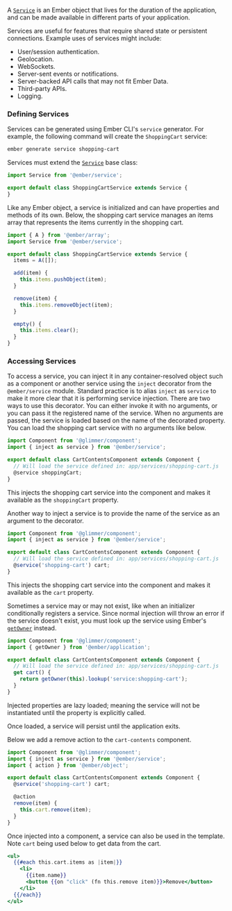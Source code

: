 A [`Service`](https://api.emberjs.com/ember/3.15/classes/Service) is an Ember object that lives for the duration of the application, and can be made available in different parts of your application.

Services are useful for features that require shared state or persistent connections. Example uses of services might
include:

* User/session authentication.
* Geolocation.
* WebSockets.
* Server-sent events or notifications.
* Server-backed API calls that may not fit Ember Data.
* Third-party APIs.
* Logging.

### Defining Services

Services can be generated using Ember CLI's `service` generator.
For example, the following command will create the `ShoppingCart` service:

```bash
ember generate service shopping-cart
```

Services must extend the [`Service`](https://api.emberjs.com/ember/3.15/classes/Service) base class:

```javascript {data-filename=app/services/shopping-cart.js}
import Service from '@ember/service';

export default class ShoppingCartService extends Service {
}
```

Like any Ember object, a service is initialized and can have properties and methods of its own.
Below, the shopping cart service manages an items array that represents the items currently in the shopping cart.

```javascript {data-filename=app/services/shopping-cart.js}
import { A } from '@ember/array';
import Service from '@ember/service';

export default class ShoppingCartService extends Service {
  items = A([]);

  add(item) {
    this.items.pushObject(item);
  }

  remove(item) {
    this.items.removeObject(item);
  }

  empty() {
    this.items.clear();
  }
}
```

### Accessing Services

To access a service,
you can inject it in any container-resolved object such as a component or another service using the `inject` decorator from the `@ember/service` module.
Standard practice is to alias `inject` as `service` to make it more clear that it is performing service injection.
There are two ways to use this decorator.
You can either invoke it with no arguments, or you can pass it the registered name of the service.
When no arguments are passed, the service is loaded based on the name of the decorated property.
You can load the shopping cart service with no arguments like below.

```javascript {data-filename=app/components/cart-contents.js}
import Component from '@glimmer/component';
import { inject as service } from '@ember/service';

export default class CartContentsComponent extends Component {
  // Will load the service defined in: app/services/shopping-cart.js
  @service shoppingCart;
}
```

This injects the shopping cart service into the component and makes it available as the `shoppingCart` property.

Another way to inject a service is to provide the name of the service as an argument to the decorator.

```javascript {data-filename=app/components/cart-contents.js}
import Component from '@glimmer/component';
import { inject as service } from '@ember/service';

export default class CartContentsComponent extends Component {
  // Will load the service defined in: app/services/shopping-cart.js
  @service('shopping-cart') cart;
}
```

This injects the shopping cart service into the component and makes it available as the `cart` property.

Sometimes a service may or may not exist, like when an initializer conditionally registers a service.
Since normal injection will throw an error if the service doesn't exist,
you must look up the service using Ember's [`getOwner`](https://api.emberjs.com/ember/release/classes/@ember%2Fapplication/methods/getOwner?anchor=getOwner) instead.

```javascript {data-filename=app/components/cart-contents.js}
import Component from '@glimmer/component';
import { getOwner } from '@ember/application';

export default class CartContentsComponent extends Component {
  // Will load the service defined in: app/services/shopping-cart.js
  get cart() {
    return getOwner(this).lookup('service:shopping-cart');
  }
}
```

Injected properties are lazy loaded; meaning the service will not be instantiated until the property is explicitly called.

Once loaded, a service will persist until the application exits.

Below we add a remove action to the `cart-contents` component.

```javascript {data-filename=app/components/cart-contents.js}
import Component from '@glimmer/component';
import { inject as service } from '@ember/service';
import { action } from '@ember/object';

export default class CartContentsComponent extends Component {
  @service('shopping-cart') cart;

  @action
  remove(item) {
    this.cart.remove(item);
  }
}
```

Once injected into a component, a service can also be used in the template.
Note `cart` being used below to get data from the cart.

```handlebars {data-filename=app/components/cart-contents.hbs}
<ul>
  {{#each this.cart.items as |item|}}
    <li>
      {{item.name}}
      <button {{on "click" (fn this.remove item)}}>Remove</button>
    </li>
  {{/each}}
</ul>
```

<!-- eof - needed for pages that end in a code block  -->
